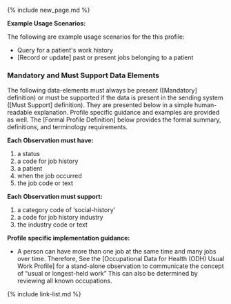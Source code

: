 {% include new_page.md %}

**Example Usage Scenarios:**

The following are example usage scenarios for the this profile:

- Query for a patient's work history
- [Record or update] past or present jobs belonging to a patient

### Mandatory and Must Support Data Elements

The following data-elements must always be present ([Mandatory] definition) or must be supported if the data is present in the sending system ([Must Support] definition). They are presented below in a simple human-readable explanation.  Profile specific guidance and examples are provided as well.  The [Formal Profile Definition] below provides the  formal summary, definitions, and  terminology requirements.

**Each Observation must have:**

1.  a status
2.  a code for job history
3.  a patient
4.  when the job occurred
5.  the job code or text 

**Each Observation must support:**

1. a category code of ‘social-history’
2. a code for job history industry
3. the industry code or text 

**Profile specific implementation guidance:**

- A person can have more than one job at the same time and many jobs over time. Therefore,  See the [Occupational Data for Health (ODH) Usual Work Profile] for a stand-alone observation to communicate the concept of “usual or longest-held work” This can also be determined by reviewing all known occupations.

{% include link-list.md %}
